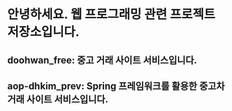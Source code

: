 # 안녕하세요. 웹 프로그래밍 관련 프로젝트 저장소입니다.
## doohwan_free: 중고 거래 사이트 서비스입니다.
## aop-dhkim_prev: Spring 프레임워크를 활용한 중고차 거래 사이트 서비스입니다.